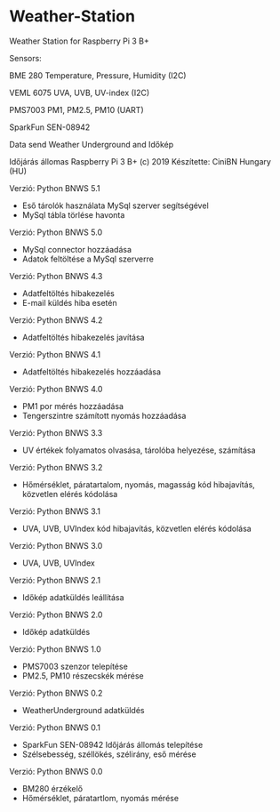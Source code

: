 # Weather-Station
Weather Station for Raspberry Pi 3 B+

Sensors:

BME 280 Temperature, Pressure, Humidity (I2C)

VEML 6075 UVA, UVB, UV-index (I2C)

PMS7003 PM1, PM2.5, PM10 (UART)

SparkFun  SEN-08942

Data send Weather Underground and Időkép

Időjárás állomas Raspberry Pi 3 B+ (c) 2019
Készítette: CiniBN Hungary (HU)

Verzió: Python BNWS 5.1
- Eső tárolók használata MySql szerver segítségével
- MySql tábla törlése havonta

Verzió: Python BNWS 5.0
- MySql connector hozzáadása
- Adatok feltöltése a MySql szerverre

Verzió: Python BNWS 4.3
- Adatfeltöltés hibakezelés
- E-mail küldés hiba esetén

Verzió: Python BNWS 4.2
- Adatfeltöltés hibakezelés javítása

Verzió: Python BNWS 4.1
- Adatfeltöltés hibakezelés hozzáadása

Verzió: Python BNWS 4.0
- PM1 por mérés hozzáadása
- Tengerszintre számított nyomás hozzáadása

Verzió: Python BNWS 3.3
- UV értékek folyamatos olvasása, tárolóba helyezése, számítása

Verzió: Python BNWS 3.2
- Hőmérséklet, páratartalom, nyomás, magasság kód hibajavítás, közvetlen elérés kódolása

Verzió: Python BNWS 3.1
- UVA, UVB, UVIndex kód hibajavítás, közvetlen elérés kódolása

Verzió: Python BNWS 3.0
- UVA, UVB, UVIndex

Verzió: Python BNWS 2.1
 - Időkép adatküldés leállítása
 
Verzió: Python BNWS 2.0
 - Időkép adatküldés
 
Verzió: Python BNWS 1.0
 - PMS7003 szenzor telepítése
 - PM2.5, PM10 részecskék mérése
 
Verzió: Python BNWS 0.2
 - WeatherUnderground adatküldés
 
Verzió: Python BNWS 0.1
 - SparkFun  SEN-08942 Időjárás állomás telepítése
 - Szélsebesség, széllökés, szélirány, eső mérése
 
Verzió: Python BNWS 0.0
 - BM280 érzékelő
 - Hőmérséklet, páratartlom, nyomás mérése
